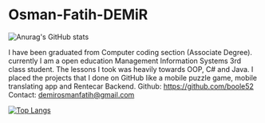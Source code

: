 # Osman-Fatih-DEMiR

![Anurag's GitHub stats](https://github-readme-stats.vercel.app/api?username=boole52&show_icons=true&theme=radical)

I have been graduated from Computer coding section (Associate Degree).
currently I am a open education Management Information Systems 3rd class
student. The lessons I took was heavily towards OOP, C# and Java. I placed the
projects that I done on GitHub like a mobile puzzle game, mobile translating app
and Rentecar Backend.
Github: https://github.com/boole52
Contact: demirosmanfatih@gmail.com



[![Top Langs](https://github-readme-stats.vercel.app/api/top-langs/?username=boole52&layout=compact)](https://github.com/anuraghazra/github-readme-stats)

